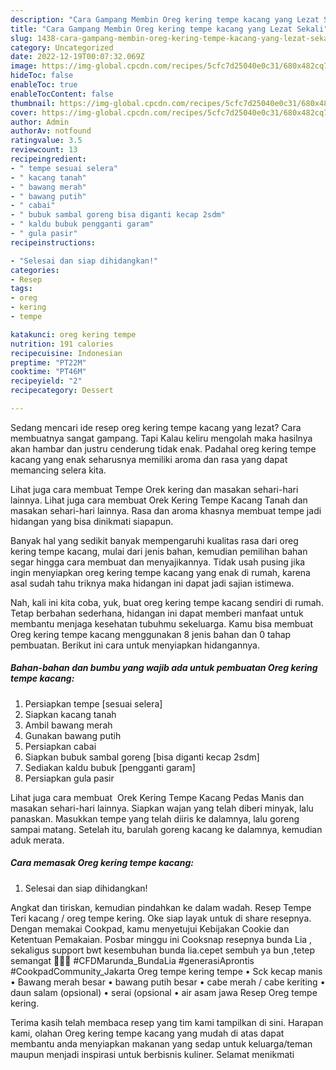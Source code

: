 ```yaml
---
description: "Cara Gampang Membin Oreg kering tempe kacang yang Lezat Sekali"
title: "Cara Gampang Membin Oreg kering tempe kacang yang Lezat Sekali"
slug: 1438-cara-gampang-membin-oreg-kering-tempe-kacang-yang-lezat-sekali
category: Uncategorized
date: 2022-12-19T00:07:32.069Z
image: https://img-global.cpcdn.com/recipes/5cfc7d25040e0c31/680x482cq70/oreg-kering-tempe-kacang-foto-resep-utama.jpg
hideToc: false
enableToc: true
enableTocContent: false
thumbnail: https://img-global.cpcdn.com/recipes/5cfc7d25040e0c31/680x482cq70/oreg-kering-tempe-kacang-foto-resep-utama.jpg
cover: https://img-global.cpcdn.com/recipes/5cfc7d25040e0c31/680x482cq70/oreg-kering-tempe-kacang-foto-resep-utama.jpg
author: Admin
authorAv: notfound
ratingvalue: 3.5
reviewcount: 13
recipeingredient:
- " tempe sesuai selera"
- " kacang tanah"
- " bawang merah"
- " bawang putih"
- " cabai"
- " bubuk sambal goreng bisa diganti kecap 2sdm"
- " kaldu bubuk pengganti garam"
- " gula pasir"
recipeinstructions:

- "Selesai dan siap dihidangkan!"
categories:
- Resep
tags:
- oreg
- kering
- tempe

katakunci: oreg kering tempe 
nutrition: 191 calories
recipecuisine: Indonesian
preptime: "PT22M"
cooktime: "PT46M"
recipeyield: "2"
recipecategory: Dessert

---
```



Sedang mencari ide resep oreg kering tempe kacang yang lezat? Cara membuatnya sangat gampang. Tapi Kalau keliru mengolah maka hasilnya akan hambar dan justru cenderung tidak enak. Padahal oreg kering tempe kacang yang enak seharusnya memiliki aroma dan rasa yang dapat memancing selera kita.


Lihat juga cara membuat Tempe Orek kering dan masakan sehari-hari lainnya. Lihat juga cara membuat Orek Kering Tempe Kacang Tanah dan masakan sehari-hari lainnya. Rasa dan aroma khasnya membuat tempe jadi hidangan yang bisa dinikmati siapapun.

Banyak hal yang sedikit banyak mempengaruhi kualitas rasa dari oreg kering tempe kacang, mulai dari jenis bahan, kemudian pemilihan bahan segar hingga cara membuat dan menyajikannya. Tidak usah pusing jika ingin menyiapkan oreg kering tempe kacang yang enak di rumah, karena asal sudah tahu triknya maka hidangan ini dapat jadi sajian istimewa.


Nah, kali ini kita coba, yuk, buat oreg kering tempe kacang sendiri di rumah. Tetap berbahan sederhana, hidangan ini dapat memberi manfaat untuk membantu menjaga kesehatan tubuhmu sekeluarga. Kamu bisa membuat Oreg kering tempe kacang menggunakan 8 jenis bahan dan 0 tahap pembuatan. Berikut ini cara untuk menyiapkan hidangannya.

<!--inarticleads1-->

##### Bahan-bahan dan bumbu yang wajib ada untuk pembuatan Oreg kering tempe kacang:

1. Persiapkan  tempe [sesuai selera]
1. Siapkan  kacang tanah
1. Ambil  bawang merah
1. Gunakan  bawang putih
1. Persiapkan  cabai
1. Siapkan  bubuk sambal goreng [bisa diganti kecap 2sdm]
1. Sediakan  kaldu bubuk [pengganti garam]
1. Persiapkan  gula pasir


Lihat juga cara membuat ️ Orek Kering Tempe Kacang Pedas Manis dan masakan sehari-hari lainnya. Siapkan wajan yang telah diberi minyak, lalu panaskan. Masukkan tempe yang telah diiris ke dalamnya, lalu goreng sampai matang. Setelah itu, barulah goreng kacang ke dalamnya, kemudian aduk merata. 

<!--inarticleads2-->

##### Cara memasak Oreg kering tempe kacang:


1. Selesai dan siap dihidangkan!

Angkat dan tiriskan, kemudian pindahkan ke dalam wadah. Resep Tempe Teri kacang / oreg tempe kering. Oke siap layak untuk di share resepnya. Dengan memakai Cookpad, kamu menyetujui Kebijakan Cookie dan Ketentuan Pemakaian. Posbar minggu ini Cooksnap resepnya bunda Lia , sekaligus support bwt kesembuhan bunda lia.cepet sembuh ya bun ,tetep semangat 💪🥰🤗 #CFDMarunda_BundaLia #generasiAprontis #CookpadCommunity_Jakarta Oreg tempe kering tempe • Sck kecap manis • Bawang merah besar • bawang putih besar • cabe merah / cabe keriting • daun salam (opsional) • serai (opsional • air asam jawa Resep Oreg tempe kering. 

Terima kasih telah membaca resep yang tim kami tampilkan di sini. Harapan kami, olahan Oreg kering tempe kacang yang mudah di atas dapat membantu anda menyiapkan makanan yang sedap untuk keluarga/teman maupun menjadi inspirasi untuk berbisnis kuliner. Selamat menikmati
